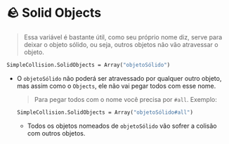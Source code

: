 # 🪨 Solid Objects
> Essa variável é bastante útil, como seu próprio nome diz, serve para deixar o objeto sólido, ou seja, outros objetos não vão atravessar o objeto.
```vb
SimpleCollision.SolidObjects = Array("objetoSólido")
```
* O `objetoSólido` não poderá ser atravessado por qualquer outro objeto, mas assim como o `Objects`, ele não vai pegar todos com esse nome.
  > Para pegar todos com o nome você precisa por `#all`. Exemplo:
  ```vb
  SimpleCollision.SolidObjects = Array("objetoSólido#all")
  ```
  * Todos os objetos nomeados de `objetoSólido` vão sofrer a colisão com outros objetos.
